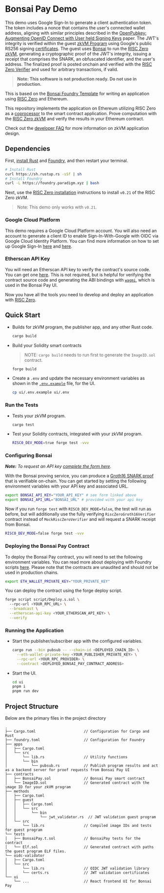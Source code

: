 # Bonsai Pay Demo

This demo uses Google Sign-In to generate a client authentication token. The token includes a nonce that contains the user's connected wallet address, aligning with similar principles described in the [OpenPubkey: Augmenting OpenID Connect with User held Signing Keys](https://eprint.iacr.org/2023/296) paper. The JWT's integrity is verified within the guest [zkVM Program] using Google's public RS256 signing [certificates](https://www.googleapis.com/oauth2/v3/certs). The guest uses [Bonsai] to run the [RISC Zero zkVM], generating a cryptographic proof of the JWT's integrity, issuing a receipt that comprises the SNARK, an obfuscated identifier, and the user's address. The finalized proof is posted onchain and verified with the [RISC Zero Verifier] and used for arbitrary transactions, if valid. 

> **Note: This software is not production ready. Do not use in production.**

This is based on the [Bonsai Foundry Template] for writing an application using [RISC Zero] and Ethereum.

This repository implements the application on Ethereum utilizing RISC Zero as a [coprocessor] to the smart contract application. Prove computation with the [RISC Zero zkVM] and verify the results in your Ethereum contract. 

Check out the [developer FAQ] for more information on zkVM application design.

## Dependencies

First, [install Rust] and [Foundry], and then restart your terminal.

```sh
# Install Rust
curl https://sh.rustup.rs -sSf | sh
# Install Foundry
curl -L https://foundry.paradigm.xyz | bash
```

Next, use the [RISC Zero installation] instructions to install `v0.21` of the RISC Zero zkVM. 
> Note: This demo only works with `v0.21`.

### Google Cloud Platform

This demo requires a Google Cloud Platform account. You will also need an account to generate a client ID to enable Sign-In-With-Google with OIDC via Google Cloud Identity Platform. You can find more information on how to set up Google Sign-In [here](https://developers.google.com/identity/sign-in/web/sign-in) and [here](https://developers.google.com/identity/protocols/oauth2/openid-connect).

### Etherscan API Key

You will need an Etherscan API key to verify the contract's source code. You can get one [here](https://etherscan.io/apis). This is not required, but is helpful for verifying the contract source code and generating the ABI bindings with [`wagmi`](https://wagmi.sh), which is used in the Bonsai Pay UI.

Now you have all the tools you need to develop and deploy an application with [RISC Zero].

## Quick Start

- Builds for zkVM program, the publisher app, and any other Rust code.

  ```sh
  cargo build
  ```

- Build your Solidity smart contracts

  > NOTE: `cargo build` needs to run first to generate the `ImageID.sol` contract.

  ```sh
  forge build
  ```

- Create a `.env` and update the necessary environment variables as shown in the [`.env.example`] file, for the UI.

  ```sh
  cp ui/.env.example ui/.env
  ```

### Run the Tests

- Tests your zkVM program.

  ```sh
  cargo test
  ```

- Test your Solidity contracts, integrated with your zkVM program.

  ```sh
  RISC0_DEV_MODE=true forge test -vvv 
  ```

### Configuring Bonsai

***Note:*** *To request an API key [complete the form here](https://bonsai.xyz/apply).*

With the Bonsai proving service, you can produce a [Groth16 SNARK proof] that is verifiable on-chain.
You can get started by setting the following environment variables with your API key and associated URL.

```bash
export BONSAI_API_KEY="YOUR_API_KEY" # see form linked above
export BONSAI_API_URL="BONSAI_URL" # provided with your api key
```

Now if you run `forge test` with `RISC0_DEV_MODE=false`, the test will run as before, but will additionally use the fully verifying `RiscZeroGroth16Verifier` contract instead of `MockRiscZeroVerifier` and will request a SNARK receipt from Bonsai.

```sh
RISC0_DEV_MODE=false forge test -vvv
```

### Deploying the Bonsai Pay Contract

To deploy the Bonsai Pay contract, you will need to set the following environment variables. You can read more about deploying with Foundry scripts [here](https://book.getfoundry.sh/tutorials/solidity-scripting?highlight=Deploy#deploying-our-contract). Please note that the contracts are unaudited and should not be used in production chains.

```bash
export ETH_WALLET_PRIVATE_KEY="YOUR_PRIVATE_KEY"
```

You can deploy the contract using the forge deploy script. 
  
  ```sh
  forge script script/Deploy.s.sol \ 
    --rpc-url <YOUR_RPC_URL> \
    --broadcast \
    --etherscan-api-key <YOUR_ETHERSCAN_API_KEY> \
    --verify 
  ```

### Running the Application

- Start the publisher/subscriber app with the configured variables.

  ```sh
  cargo run --bin pubsub -- --chain-id <DEPLOYED_CHAIN_ID> \
    --eth-wallet-private-key <YOUR_PUBLISHER_PRIVATE_KEY> \
    --rpc-url <YOUR_RPC_PROVIDER> \
    --contract <DEPLOYED_BONSAI_PAY_CONTRACT_ADDRESS>
  ```

- Start the UI.

  ```sh
  cd ui
  pnpm i 
  pnpm run dev
  ```

## Project Structure

Below are the primary files in the project directory

```text
.
├── Cargo.toml                      // Configuration for Cargo and Rust
├── foundry.toml                    // Configuration for Foundry
├── apps
│   ├── Cargo.toml
│   └── src
│       └── lib.rs                  // Utility functions
│       └── bin                     
│           └── pubsub.rs           // Publish program results and act as a backend server for proof requests from Bonsai Pay UI
├── contracts
│   ├── BonsaiPay.sol               // Bonsai Pay smart contract
│   └── ImageID.sol                 // Generated contract with the image ID for your zkVM program
├── methods
│   ├── Cargo.toml
│   ├── guest
│   │   ├── Cargo.toml
│   │   └── src
│   │       └── bin                 
│   │           └── jwt_validator.rs  // JWT validation guest program 
│   └── src
│       └── lib.rs                  // Compiled image IDs and tests for guest program
└── tests
│   ├── BonsaiPay.t.sol             // BonsaiPay tests for the contract
│   └── Elf.sol                     // Generated contract with paths the guest program ELF files.
└── oidc-validator
│   ├── Cargo.toml
│   └── src
│       └── lib.rs                  // OIDC JWT validation library
│       └── certs.rs                // JWT validation certificates
└── ui
    └── ...                         // React frontend UI for Bonsai Pay
```

[Bonsai]: https://dev.bonsai.xyz/
[Foundry]: https://getfoundry.sh/
[Groth16 SNARK proof]: https://www.risczero.com/news/on-chain-verification
[RISC Zero Verifier]: https://github.com/risc0/risc0/blob/release-0.21/bonsai/ethereum/contracts/IRiscZeroVerifier.sol
[RISC Zero installation]: https://dev.risczero.com/api/zkvm/install
[RISC Zero zkVM]: https://dev.risczero.com/zkvm
[RISC Zero]: https://www.risczero.com/
[Sepolia]: https://www.alchemy.com/overviews/sepolia-testnet
[cargo-binstall]: https://github.com/cargo-bins/cargo-binstall#cargo-binaryinstall
[coprocessor]: https://www.risczero.com/news/a-guide-to-zk-coprocessors-for-scalability
[developer FAQ]: https://dev.risczero.com/faq#zkvm-application-design
[install Rust]: https://doc.rust-lang.org/cargo/getting-started/installation.html
[zkVM program]: ./methods/guest/
[Bonsai Foundry Template]: https://github.com/risc0/bonsai-foundry-template
[`.env.example`]: ./ui/.env.example
